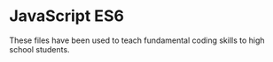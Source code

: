 # JavaScript ES6


These files have been used to teach fundamental coding skills to high school students.
